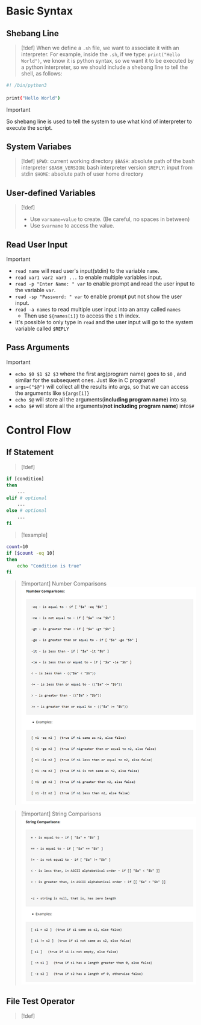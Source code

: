 # Basic Syntax
## Shebang Line
> [!def]
> When we define a `.sh` file, we want to associate it with an interpreter. For example, inside the `.sh`, if we type: `print("Hello World")`, we know it is python syntax, so we want it to be executed by a python interpreter, so we should include a shebang line to tell the shell, as follows:
```bash
#! /bin/python3

print("Hello World")
```
> [!important]
> So shebang line is used to tell the system to use what kind of interpreter to execute the script.



## System Variabes
> [!def]
> `$PWD`: current working directory
> `$BASH`: absolute path of the bash interpreter
> `$BASH_VERSION`: bash interpreter version
> `$REPLY`: input from stdin
> `$HOME`: absolute path of user home directory





## User-defined Variables 
> [!def]
> - Use `varname=value` to create. (Be careful, no spaces in between)
> - Use `$varname` to access the value.
> 



## Read User Input
> [!important]
> - `read name` will read user's input(stdin) to the variable `name`.
> - `read var1 var2 var3 ...` to enable multiple variables input.
> - `read -p "Enter Name: " var` to enable prompt and read the user input to the variable `var`.
> - `read -sp "Password: " var` to enable prompt put not show the user input. 
> - `read -a names` to read multiple user input into an array called `names`
> 	- Then use `${names[i]}` to access the `i` th index.
> - It's possible to only type in `read` and the user input will go to the system variable called `$REPLY` 
> 



## Pass Arguments
> [!important]
> - `echo $0 $1 $2 $3` where the first arg(program name) goes to `$0` , and similar for the subsequent ones. Just like in C programs!
> - `args=("$@")` will collect all the results into args, so that we can access the arguments like `${args[i]}`
> - `echo $@` will store all the arguments(**including program name**) into `$@`.
> - `echo $#` will store all the arguments(**not including program name**) into`$#`




# Control Flow
## If Statement
> [!def]
```bash
if [condition]
then 
	... 
elif # optional
    ...
else # optional
    ...
fi
```
> [!example]
```bash
count=10
if [$count -eq 10]
then 
	echo "Condition is true"
fi
```
> [!important] Number Comparisons
> ![](Shell_Scripts.assets/image-20240416164058941.png)

> [!important] String Comparisons
> ![](Shell_Scripts.assets/image-20240416164040759.png)



## File Test Operator
> [!def]






